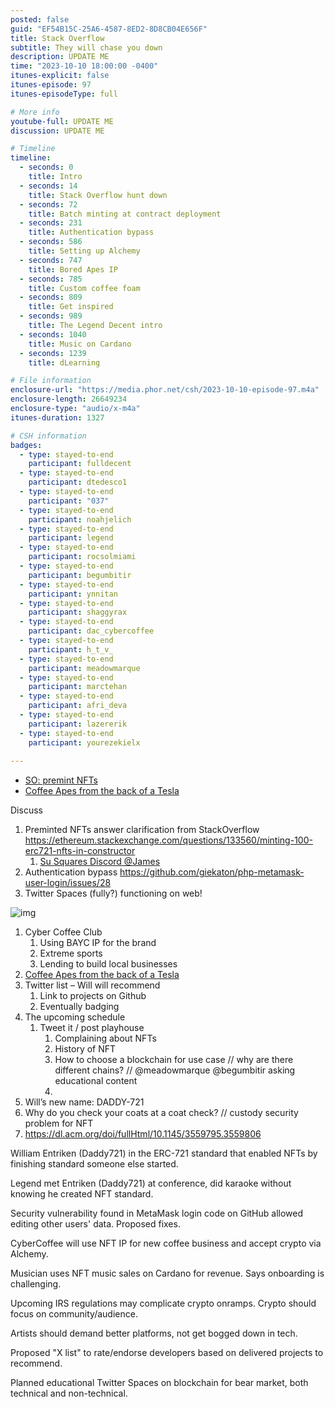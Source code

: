 ```yaml
---
posted: false
guid: "EF54B15C-25A6-4587-8ED2-8D8CB04E656F"
title: Stack Overflow
subtitle: They will chase you down
description: UPDATE ME 
time: "2023-10-10 18:00:00 -0400"
itunes-explicit: false
itunes-episode: 97
itunes-episodeType: full

# More info
youtube-full: UPDATE ME
discussion: UPDATE ME

# Timeline
timeline:
  - seconds: 0
    title: Intro
  - seconds: 14
    title: Stack Overflow hunt down
  - seconds: 72
    title: Batch minting at contract deployment
  - seconds: 231
    title: Authentication bypass
  - seconds: 586
    title: Setting up Alchemy
  - seconds: 747
    title: Bored Apes IP
  - seconds: 785
    title: Custom coffee foam
  - seconds: 809
    title: Get inspired
  - seconds: 989
    title: The Legend Decent intro
  - seconds: 1040
    title: Music on Cardano
  - seconds: 1239
    title: dLearning

# File information
enclosure-url: "https://media.phor.net/csh/2023-10-10-episode-97.m4a"
enclosure-length: 26649234
enclosure-type: "audio/x-m4a"
itunes-duration: 1327

# CSH information
badges:
  - type: stayed-to-end
    participant: fulldecent
  - type: stayed-to-end
    participant: dtedesco1
  - type: stayed-to-end
    participant: "037"
  - type: stayed-to-end
    participant: noahjelich
  - type: stayed-to-end
    participant: legend
  - type: stayed-to-end
    participant: rocsolmiami
  - type: stayed-to-end
    participant: begumbitir
  - type: stayed-to-end
    participant: ynnitan
  - type: stayed-to-end
    participant: shaggyrax
  - type: stayed-to-end
    participant: dac_cybercoffee
  - type: stayed-to-end
    participant: h_t_v_
  - type: stayed-to-end
    participant: meadowmarque
  - type: stayed-to-end
    participant: marctehan
  - type: stayed-to-end
    participant: afri_deva
  - type: stayed-to-end
    participant: lazererik
  - type: stayed-to-end
    participant: yourezekielx
    
---
```


- [SO: premint NFTs](https://ethereum.stackexchange.com/questions/133560/minting-100-erc721-nfts-in-constructor)
- [Coffee Apes from the back of a Tesla](https://twitter.com/Legend/status/1711873737383985573)

<!--end of quick notes-->

Discuss

1. Preminted NFTs answer clarification from StackOverflow https://ethereum.stackexchange.com/questions/133560/minting-100-erc721-nfts-in-constructor 
   1. [Su Squares Discord @James](https://discord.gg/6nTGNdjQ3B)
2. Authentication bypass https://github.com/giekaton/php-metamask-user-login/issues/28 
3. Twitter Spaces (fully?) functioning on web!

![img](https://lh7-us.googleusercontent.com/uiGFMXCNU0MMwULeQXrrjcXTBjcrz8Qs9uBREDULg3RU6RwQLSyC1LW-tInKX6sw_tVLQtBUTlyyB9uzea0cLZ-86uNf-GmnpRS3ifdCu1uiRhlyAfVyz0XEoQiN-_pmr3FWj08aVdSpvq9u7XgLEGE)

1. Cyber Coffee Club
   1. Using BAYC IP for the brand
   2. Extreme sports
   3. Lending to build local businesses
2. [Coffee Apes from the back of a Tesla](https://twitter.com/Legend/status/1711873737383985573)
3. Twitter list – Will will recommend
   1. Link to projects on Github
   2. Eventually badging
4. The upcoming schedule
   1. Tweet it / post playhouse
      1. Complaining about NFTs
      2. History of NFT
      3. How to choose a blockchain for use case // why are there different chains? // @meadowmarque @begumbitir asking educational content
      4. 
5. Will’s new name: DADDY-721
6. Why do you check your coats at a coat check? // custody security problem for NFT
7. https://dl.acm.org/doi/fullHtml/10.1145/3559795.3559806

William Entriken (Daddy721) in the ERC-721 standard that enabled NFTs by finishing standard someone else started.

Legend met Entriken (Daddy721) at conference, did karaoke without knowing he created NFT standard.

Security vulnerability found in MetaMask login code on GitHub allowed editing other users' data. Proposed fixes.

CyberCoffee will use NFT IP for new coffee business and accept crypto via Alchemy.

Musician uses NFT music sales on Cardano for revenue. Says onboarding is challenging.

Upcoming IRS regulations may complicate crypto onramps. Crypto should focus on community/audience.

Artists should demand better platforms, not get bogged down in tech.

Proposed "X list" to rate/endorse developers based on delivered projects to recommend.

Planned educational Twitter Spaces on blockchain for bear market, both technical and non-technical.